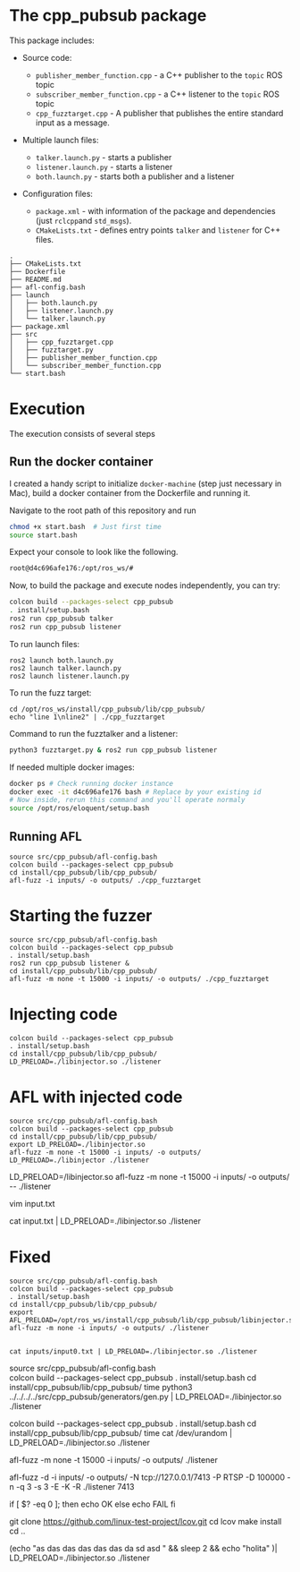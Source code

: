 # The cpp_pubsub package

This package includes:

- Source code:
	- `publisher_member_function.cpp` - a C++ publisher to the `topic` ROS topic
	- `subscriber_member_function.cpp` - a C++ listener to the `topic` ROS topic
	- `cpp_fuzztarget.cpp` - A publisher that publishes the entire standard
	  input as a message.

- Multiple launch files:
	- `talker.launch.py` - starts a publisher 
	- `listener.launch.py` - starts a listener
	- `both.launch.py` - starts both a publisher and a listener

- Configuration files:
	- `package.xml` - with information of the package and dependencies (just `rclcpp`and `std_msgs`).
	- `CMakeLists.txt` - defines entry points `talker` and `listener` for C++ files.

```
.
├── CMakeLists.txt
├── Dockerfile
├── README.md
├── afl-config.bash
├── launch
│   ├── both.launch.py
│   ├── listener.launch.py
│   └── talker.launch.py
├── package.xml
├── src
│   ├── cpp_fuzztarget.cpp
│   ├── fuzztarget.py
│   ├── publisher_member_function.cpp
│   └── subscriber_member_function.cpp
└── start.bash
```

# Execution

The execution consists of several steps

## Run the docker container
I created a handy script to initialize `docker-machine` (step just necessary in Mac),
build a docker container from the Dockerfile and running it.

Navigate to the root path of this repository and run
```bash
chmod +x start.bash  # Just first time
source start.bash
```

Expect your console to look like the following.
```bash
root@d4c696afe176:/opt/ros_ws/# 
```

Now, to build the package and execute nodes independently, you can try:

```bash
colcon build --packages-select cpp_pubsub
. install/setup.bash
ros2 run cpp_pubsub talker
ros2 run cpp_pubsub listener
```

To run launch files:
```
ros2 launch both.launch.py
ros2 launch talker.launch.py
ros2 launch listener.launch.py
```

To run the fuzz target:
```
cd /opt/ros_ws/install/cpp_pubsub/lib/cpp_pubsub/
echo "line 1\nline2" | ./cpp_fuzztarget
```

Command to run the fuzztalker and a listener:
```bash
python3 fuzztarget.py & ros2 run cpp_pubsub listener
```

If needed multiple docker images:

```bash
docker ps # Check running docker instance
docker exec -it d4c696afe176 bash # Replace by your existing id
# Now inside, rerun this command and you'll operate normaly
source /opt/ros/eloquent/setup.bash
```


## Running AFL
```
source src/cpp_pubsub/afl-config.bash  
colcon build --packages-select cpp_pubsub
cd install/cpp_pubsub/lib/cpp_pubsub/
afl-fuzz -i inputs/ -o outputs/ ./cpp_fuzztarget 
```

# Starting the fuzzer
```
source src/cpp_pubsub/afl-config.bash  
colcon build --packages-select cpp_pubsub
. install/setup.bash
ros2 run cpp_pubsub listener &
cd install/cpp_pubsub/lib/cpp_pubsub/
afl-fuzz -m none -t 15000 -i inputs/ -o outputs/ ./cpp_fuzztarget
```

# Injecting code
```
colcon build --packages-select cpp_pubsub
. install/setup.bash
cd install/cpp_pubsub/lib/cpp_pubsub/
LD_PRELOAD=./libinjector.so ./listener
```

# AFL with injected code
```
source src/cpp_pubsub/afl-config.bash  
colcon build --packages-select cpp_pubsub
cd install/cpp_pubsub/lib/cpp_pubsub/
export LD_PRELOAD=./libinjector.so
afl-fuzz -m none -t 15000 -i inputs/ -o outputs/ LD_PRELOAD=./libinjector ./listener
```
LD_PRELOAD=/libinjector.so afl-fuzz -m none -t 15000 -i inputs/ -o outputs/ -- ./listener



vim input.txt

cat input.txt | LD_PRELOAD=./libinjector.so ./listener

# Fixed
```
source src/cpp_pubsub/afl-config.bash  
colcon build --packages-select cpp_pubsub
. install/setup.bash
cd install/cpp_pubsub/lib/cpp_pubsub/
export AFL_PRELOAD=/opt/ros_ws/install/cpp_pubsub/lib/cpp_pubsub/libinjector.so
afl-fuzz -m none -i inputs/ -o outputs/ ./listener


cat inputs/input0.txt | LD_PRELOAD=./libinjector.so ./listener

```

source src/cpp_pubsub/afl-config.bash  
colcon build --packages-select cpp_pubsub
. install/setup.bash
cd install/cpp_pubsub/lib/cpp_pubsub/
time python3 ../../../../src/cpp_pubsub/generators/gen.py | LD_PRELOAD=./libinjector.so ./listener



colcon build --packages-select cpp_pubsub
. install/setup.bash
cd install/cpp_pubsub/lib/cpp_pubsub/
time cat /dev/urandom | LD_PRELOAD=./libinjector.so ./listener



afl-fuzz -m none -t 15000 -i inputs/ -o outputs/ ./listener


afl-fuzz -d -i inputs/ -o outputs/ -N tcp://127.0.0.1/7413 -P RTSP -D 100000 -n -q 3 -s 3 -E -K -R ./listener 7413


if [ $? -eq 0 ]; then
    echo OK
else
    echo FAIL
fi


git clone https://github.com/linux-test-project/lcov.git
cd lcov
make install
cd ..

 (echo "as das das das das das da sd asd " && sleep 2 && echo "holita" )| LD_PRELOAD=./libinjector.so ./listener